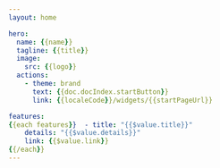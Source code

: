 ```yaml
---
layout: home

hero:
  name: {{name}}
  tagline: {{title}}
  image:
    src: {{logo}}
  actions:
    - theme: brand
      text: {{doc.docIndex.startButton}}
      link: {{localeCode}}/widgets/{{startPageUrl}}

features:
{{each features}}  - title: "{{$value.title}}"
    details: "{{$value.details}}"
    link: {{$value.link}}
{{/each}}
---
```

